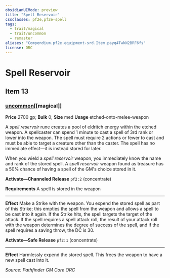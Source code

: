 ```yaml
---
obsidianUIMode: preview
title: "Spell Reservoir"
cssclasses: pf2e,pf2e-spell
tags:
  - trait/magical
  - trait/uncommon
  - remaster
aliases: "Compendium.pf2e.equipment-srd.Item.payq4TwkN2BRF6fs"
license: ORC
---
```

# Spell Reservoir
## Item 13
### [uncommon](uncommon.md "Uncommon Rarity Trait")[[magical]]


**Price** 2700 gp; 
**Bulk** 0; **Size** med
**Usage** etched-onto-melee-weapon

A _spell reservoir_ rune creates a pool of eldritch energy within the etched weapon. A spellcaster can spend 1 minute to cast a spell of 3rd rank or lower into the weapon. The spell must require 2 actions or fewer to cast and must be able to target a creature other than the caster. The spell has no immediate effect—it is instead stored for later.

When you wield a _spell reservoir_ weapon, you immediately know the name and rank of the stored spell. A _spell reservoir_ weapon found as treasure has a 50% chance of having a spell of the GM's choice stored in it.

**Activate—Channeled Release** `pf2:2` (concentrate)

**Requirements** A spell is stored in the weapon

* * *

**Effect** Make a Strike with the weapon. You expend the stored spell as part of this Strike; this empties the spell from the weapon and allows a spell to be cast into it again. If the Strike hits, the spell targets the target of the attack. If the spell requires a spell attack roll, the result of your attack roll with the weapon determines the degree of success of the spell, and if the spell requires a saving throw, the DC is 30.

**Activate—Safe Release** `pf2:1` (concentrate)

* * *

**Effect** Harmlessly expend the stored spell. This frees the weapon to have a new spell cast into it.

*Source: Pathfinder GM Core*
*ORC*